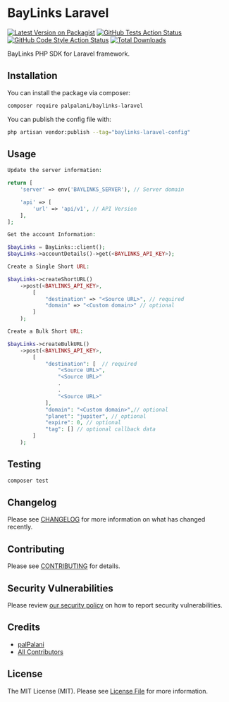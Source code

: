 # BayLinks Laravel

[![Latest Version on Packagist](https://img.shields.io/packagist/v/palpalani/baylinks-laravel.svg?style=flat-square)](https://packagist.org/packages/palpalani/baylinks-laravel)
[![GitHub Tests Action Status](https://img.shields.io/github/actions/workflow/status/palpalani/baylinks-laravel/run-tests.yml?branch=main&label=tests&style=flat-square)](https://github.com/palpalani/baylinks-laravel/actions?query=workflow%3Arun-tests+branch%3Amain)
[![GitHub Code Style Action Status](https://img.shields.io/github/actions/workflow/status/palpalani/baylinks-laravel/fix-php-code-style-issues.yml?branch=main&label=code%20style&style=flat-square)](https://github.com/palpalani/baylinks-laravel/actions?query=workflow%3A"Fix+PHP+code+style+issues"+branch%3Amain)
[![Total Downloads](https://img.shields.io/packagist/dt/palpalani/baylinks-laravel.svg?style=flat-square)](https://packagist.org/packages/palpalani/baylinks-laravel)

BayLinks PHP SDK for Laravel framework.

## Installation

You can install the package via composer:

```bash
composer require palpalani/baylinks-laravel
```

You can publish the config file with:

```bash
php artisan vendor:publish --tag="baylinks-laravel-config"
```

## Usage

```php
Update the server information:

return [
    'server' => env('BAYLINKS_SERVER'), // Server domain

    'api' => [
        'url' => 'api/v1', // API Version
    ],
];
```

```php
Get the account Information:

$bayLinks = BayLinks::client();
$bayLinks->accountDetails()->get(<BAYLINKS_API_KEY>);

```

```php
Create a Single Short URL:

$bayLinks->createShortURL()
    ->post(<BAYLINKS_API_KEY>, 
        [
            "destination" => "<Source URL>", // required
            "domain" => "<Custom domain>" // optional
        ]
    );
```

```php
Create a Bulk Short URL:

$bayLinks->createBulkURL()
    ->post(<BAYLINKS_API_KEY>, 
        [
            "destination": [  // required
                "<Source URL>",
                "<Source URL>"
                .
                .
                "<Source URL>"
            ],
            "domain": "<Custom domain>",// optional
            "planet": "jupiter", // optional
            "expire": 0, // optional
            "tag": [] // optional callback data 
        ]
    );
```

## Testing

```bash
composer test
```

## Changelog

Please see [CHANGELOG](CHANGELOG.md) for more information on what has changed recently.

## Contributing

Please see [CONTRIBUTING](CONTRIBUTING.md) for details.

## Security Vulnerabilities

Please review [our security policy](../../security/policy) on how to report security vulnerabilities.

## Credits

- [palPalani](https://github.com/palpalani)
- [All Contributors](../../contributors)

## License

The MIT License (MIT). Please see [License File](LICENSE.md) for more information.
